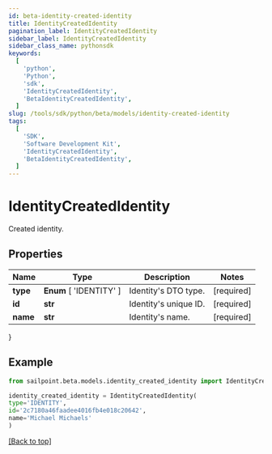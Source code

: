 ```yaml
---
id: beta-identity-created-identity
title: IdentityCreatedIdentity
pagination_label: IdentityCreatedIdentity
sidebar_label: IdentityCreatedIdentity
sidebar_class_name: pythonsdk
keywords:
  [
    'python',
    'Python',
    'sdk',
    'IdentityCreatedIdentity',
    'BetaIdentityCreatedIdentity',
  ]
slug: /tools/sdk/python/beta/models/identity-created-identity
tags:
  [
    'SDK',
    'Software Development Kit',
    'IdentityCreatedIdentity',
    'BetaIdentityCreatedIdentity',
  ]
---
```


# IdentityCreatedIdentity

Created identity.

## Properties

| Name     | Type                    | Description           | Notes      |
| -------- | ----------------------- | --------------------- | ---------- |
| **type** | **Enum** [ 'IDENTITY' ] | Identity's DTO type.  | [required] |
| **id**   | **str**                 | Identity's unique ID. | [required] |
| **name** | **str**                 | Identity's name.      | [required] |

}

## Example

```python
from sailpoint.beta.models.identity_created_identity import IdentityCreatedIdentity

identity_created_identity = IdentityCreatedIdentity(
type='IDENTITY',
id='2c7180a46faadee4016fb4e018c20642',
name='Michael Michaels'
)

```

[[Back to top]](#)
